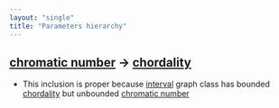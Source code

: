 ```yaml
---
layout: "single"
title: "Parameters hierarchy"
---
```

<!--this is a generated file-->

## [chromatic number](../MB1Sr1) → [chordality](../fTqo40)
* This inclusion is proper because [interval](#p5skoj) graph class has bounded [chordality](../fTqo40) but unbounded [chromatic number](../MB1Sr1)
